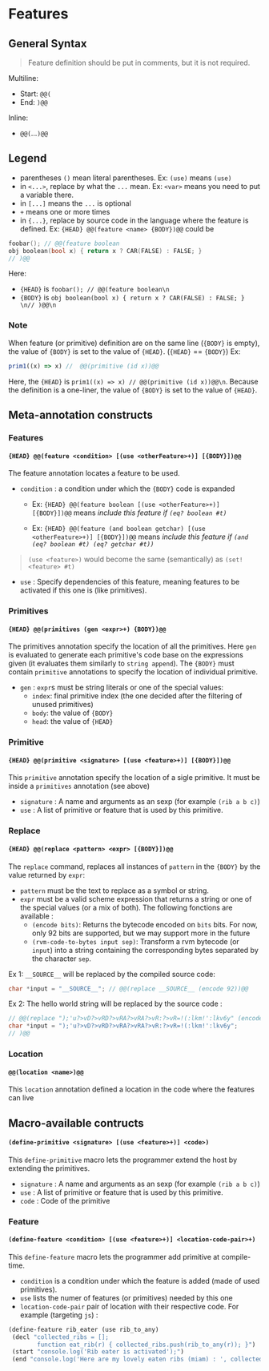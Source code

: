 # Features

## General Syntax

> Feature definition should be put in comments, but it is not required.

Multiline:

- Start: `@@(`
- End: `)@@`

Inline:

- `@@(`...`)@@`


## Legend
- parentheses `()` mean literal parentheses. Ex: `(use)` means `(use)`
- in `<...>`, replace by what the `...` mean. Ex: `<var>` means you need to put a variable there.
- in `[...]` means the `...` is optional
- `+` means one or more times
- in `{...}`, replace by source code in the language where the feature is defined.
  Ex: `{HEAD} @@(feature <name> {BODY})@@` could be
```c
foobar(); // @@(feature boolean
obj boolean(bool x) { return x ? CAR(FALSE) : FALSE; }
// )@@
```
Here:
- `{HEAD}` is `foobar(); // @@(feature boolean\n`
- `{BODY}` is `obj boolean(bool x) { return x ? CAR(FALSE) : FALSE; } \n// )@@\n`
### Note
When feature (or primitive) definition are on the same line (`{BODY}` is empty), the value of `{BODY}` is
set to the value of `{HEAD}`. (`{HEAD}` == `{BODY}`)
Ex:
```js
prim1((x) => x) //  @@(primitive (id x))@@
```
Here, the `{HEAD}` is `prim1((x) => x) // @@(primitive (id x))@@\n`. Because the definition is a one-liner, the value
of `{BODY}` is set to the value of `{HEAD}`.

## Meta-annotation constructs

### Features 

#### `{HEAD} @@(feature <condition> [(use <otherFeature>+)] [{BODY}])@@` 

The feature annotation locates a feature to be used.
- `condition` : a condition under which the `{BODY}` code is expanded 
  - Ex: `{HEAD} @@(feature boolean [(use <otherFeature>+)] [{BODY}])@@` means _include this feature
    if `(eq? boolean #t)`_

  - Ex: `{HEAD} @@(feature (and boolean getchar) [(use <otherFeature>+)] [{BODY}])@@` means _include this
    feature
    if `(and (eq? boolean #t) (eq? getchar #t))`_

> `(use <feature>)` would become the same (semantically) as `(set! <feature> #t)`
- `use` : Specify dependencies of this feature, meaning features to be activated if this one is (like primitives).


### Primitives

#### `{HEAD} @@(primitives (gen <expr>+) {BODY})@@`

The primitives annotation specify the location of all the primitives. Here `gen` is evaluated to generate each primitive's
code base on the expressions given (it evaluates them similarly to `string append`). The `{BODY}` must contain `primitive`
annotations to specify the location of individual primitive.
 - `gen` :  `expr`s must be string literals or one of the special values:
   - `index`: final primitive index (the one decided after the filtering of unused primitives)
   - `body`: the value of `{BODY}`
   - `head`: the value of `{HEAD}`


### Primitive

#### `{HEAD} @@(primitive <signature> [(use <feature>+)] [{BODY}])@@`
This `primitive` annotation specify the location of a sigle primitive. It must be inside a `primitives` annotation (see above)
- `signature` : A name and arguments as an sexp (for example `(rib a b c)`)
- `use` : A list of primitive or feature that is used by this primitive.


### Replace
#### `{HEAD} @@(replace <pattern> <expr> [{BODY}])@@`
The `replace` command, replaces all instances of `pattern` in the `{BODY}` by the value returned by `expr`:
 - `pattern` must be the text to replace as a symbol or string.
 - `expr` must be a valid scheme expression that returns a string or one of the special values (or a mix of both). The following fonctions are available : 
    - `(encode bits)`: Returns the bytecode encoded on `bits` bits. For now, only 92 bits are supported, but we may support more in the future
    - `(rvm-code-to-bytes input sep)`: Transform a rvm bytecode (or `input`) into a string containing the corresponding bytes separated by the character `sep`.

Ex 1: `__SOURCE__` will be replaced by the compiled source code:

```c
char *input = "__SOURCE__"; // @@(replace __SOURCE__ (encode 92))@@
```

Ex 2: The hello world string will be replaced by the source code : 

```c
// @@(replace ");'u?>vD?>vRD?>vRA?>vRA?>vR:?>vR=!(:lkm!':lkv6y" (encode 92)
char *input = ");'u?>vD?>vRD?>vRA?>vRA?>vR:?>vR=!(:lkm!':lkv6y";
// )@@
```


### Location

#### `@@(location <name>)@@`

This `location` annotation defined a location in the code where the features can live


## Macro-available contructs

#### `(define-primitive <signature> [(use <feature>+)] <code>)`
This `define-primitive` macro lets the programmer extend the host by extending the primitives. 
- `signature` : A name and arguments as an sexp (for example `(rib a b c)`)
- `use` : A list of primitive or feature that is used by this primitive.
- `code` : Code of the primitive

### Feature

#### `(define-feature <condition> [(use <feature>+)] <location-code-pair>+)`

This `define-feature` macro lets the programmer add primitive at compile-time. 
 - `condition` is a condition under which the feature is added (made of used primitives). 
 - `use` lists the numer of features (or primitives) needed by this one
 - `location-code-pair` pair of location with their respective code. For example (targeting `js`) : 

 ```scheme
(define-feature rib_eater (use rib_to_any)
  (decl "collected_ribs = [];
         function eat_rib(r) { collected_ribs.push(rib_to_any(r)); }")
  (start "console.log('Rib eater is activated');")
  (end "console.log('Here are my lovely eaten ribs (miam) : ', collected_ribs)"))
 ```

